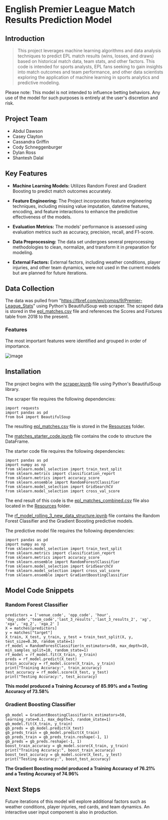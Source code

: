 # English Premier League Match Results Prediction Model
## Introduction
> This project leverages machine learning algorithms and data analysis techniques to predict EPL match results (wins, losses, and draws) based on historical match data, team stats, and other factors. This code is intended for sports analysts, EPL fans seeking to gain insights into match outcomes and team performance, and other data scientists exploring the application of machine learning in sports analytics and predictive modeling. 

 Please note: This model is not intended to influence betting behaviors. Any use of the model for such purposes is entirely at the user's discretion and risk.

## Project Team
 - Abdul Dawson
 - Casey Clayton
 - Cassandra Griffin
 - Cody Schneggenburger
 - Dylan Ross
 - Shantesh Dalal

## Key Features
 - **Machine Learning Models:** Utilizes Random Forest and Gradient Boosting to predict match outcomes accurately.

 - **Feature Engineering:** The Project incorporates feature engineering techniques, including missing value imputation, datetime features, encoding, and feature interactions to enhance the predictive effectiveness of the models. 

 - **Evaluation Metrics:** The models' performance is assessed using evaluation metrics such as accuracy, precision, recall, and F1-score.

 - **Data Preprocessing:** The data set undergoes several preprocessing methodologies to clean, normalize, and transform it in preparation for modeling.

 - **External Factors:** External factors, including weather conditions, player injuries, and other team dynamics, were not used in the current models but are planned for future iterations.

## Data Collection
 The data was pulled from "https://fbref.com/en/comps/9/Premier-League_Stats" using Python's BeautifulSoup web scraper. The scraped data is stored in the [epl_matches.csv](Presentation/Resources/epl_matches.csv) file and references the Scores and Fixtures table from 2018 to the present.

### Features

The most important features were identified and grouped in order of importance.

![image](https://github.com/cschneggenburger/group-2-project-2/assets/152223124/ebd7a16c-4ca1-4b96-bd1d-3dd4838623ac)


## Installation

The project begins with the [scraper.ipynb](Presentation/scraper.ipynb) file using Python's BeautifulSoup library. 

The scraper file requires the following dependencies:

```
import requests
import pandas as pd
from bs4 import BeautifulSoup

```
The resulting [epl_matches.csv](Presentation/Resources/epl_matches.csv) file is stored in the [Resources](Presentation/Resources) folder.

The [matches_starter_code.ipynb](Presentation/matches_starter_code.ipynb) file contains the code to structure the DataFrame. 

The starter code file requires the following dependencies:

```
import pandas as pd
import numpy as np
from sklearn.model_selection import train_test_split
from sklearn.metrics import classification_report
from sklearn.metrics import accuracy_score
from sklearn.ensemble import RandomForestClassifier
from sklearn.model_selection import GridSearchCV
from sklearn.model_selection import cross_val_score

```

The end result of this code is the [epl_matches_combined.csv](Presentation/Resources/epl_matches_combined.csv) file also located in the [Resources](Presentation/Resources) folder.

The [rf_model_rolling_3_new_data_structure.ipynb](Presentation/rf_model_rolling_3_new_data_structure.ipynb) file contains the Random Forest Classifier and the Gradient Boosting predictive models.

The predictive model file requires the following dependencies:

```
import pandas as pd
import numpy as np
from sklearn.model_selection import train_test_split
from sklearn.metrics import classification_report
from sklearn.metrics import accuracy_score
from sklearn.ensemble import RandomForestClassifier
from sklearn.model_selection import GridSearchCV
from sklearn.model_selection import cross_val_score
from sklearn.ensemble import GradientBoostingClassifier

```

## Model Code Snippets

### Random Forest Classifier

```
predictors = ['venue_code', 'opp_code', 'hour', 'day_code','team_code','last_3_results','last_3_results_2', 'xg', 'xga', 'xg_2', 'xga_2' ]
X = matches[predictors]
y = matches["target"]
X_train, X_test, y_train, y_test = train_test_split(X, y, test_size=0.30, random_state=1)
rf_model = RandomForestClassifier(n_estimators=50, max_depth=10, min_samples_split=10, random_state=1)
rf_model = rf_model.fit(X_train, y_train)
preds = rf_model.predict(X_test)
train_accuracy = rf_model.score(X_train, y_train)
print("Training Accuracy:", train_accuracy)
test_accuracy = rf_model.score(X_test, y_test)
print("Testing Accuracy:", test_accuracy)

```
**This model produced a Training Accuracy of 85.99% and a 
Testing Accuracy of 73.58%**

### Gradient Boosting Classifier

```
gb_model = GradientBoostingClassifier(n_estimators=50, learning_rate=0.1, max_depth=3, random_state=1)
gb_model.fit(X_train, y_train)
gb_preds = gb_model.predict(X_test)
gb_preds_train = gb_model.predict(X_train)
gb_preds_train = gb_preds_train.reshape(-1, 1)
gb_preds = gb_preds.reshape(-1, 1)
boost_train_accuracy = gb_model.score(X_train, y_train)
print("Training Accuracy:", boost_train_accuracy)
boost_test_accuracy = gb_model.score(X_test, y_test)
print("Testing Accuracy:", boost_test_accuracy)

```

**The Gradient Boosting model produced a Training Accuracy of 76.21% and a
Testing Accuracy of 74.96%**

## Next Steps

Future iterations of this model will explore additional factors such as weather conditions, player injuries, red cards, and team dynamics. An interactive user input component is also in production.






